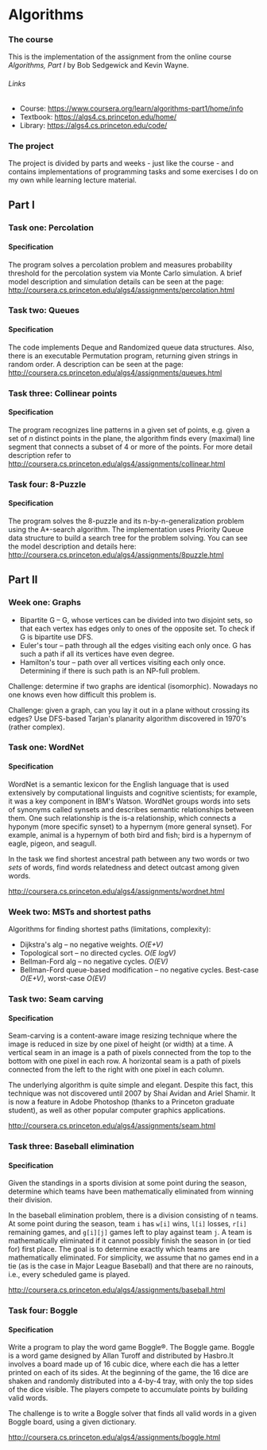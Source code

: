 # Algorithms

### The course
This is the implementation of the assignment from the online course _Algorithms, Part I_ by Bob Sedgewick and Kevin Wayne.
###### Links
- Course: https://www.coursera.org/learn/algorithms-part1/home/info
- Textbook: https://algs4.cs.princeton.edu/home/
- Library: https://algs4.cs.princeton.edu/code/

### The project
The project is divided by parts and weeks - just like the course - and contains
implementations of programming tasks and some exercises I do on my own while learning
lecture material.

## Part I

### Task one: Percolation

#### Specification
The program solves a percolation problem and measures probability threshold for the percolation system
via Monte Carlo simulation.
A brief model description and simulation details can be seen at the page:
http://coursera.cs.princeton.edu/algs4/assignments/percolation.html

### Task two: Queues

#### Specification
The code implements Deque and Randomized queue data structures.
Also, there is an executable Permutation program, returning given strings
in random order.
A description can be seen at the page:
http://coursera.cs.princeton.edu/algs4/assignments/queues.html

### Task three: Collinear points

#### Specification
The program recognizes line patterns in a given set of points, e.g. given a set of _n_ distinct
points in the plane, the algorithm finds every (maximal) line segment that connects a subset
of 4 or more of the points.
For more detail description refer to
http://coursera.cs.princeton.edu/algs4/assignments/collinear.html

### Task four: 8-Puzzle

#### Specification
The program solves the 8-puzzle and its n-by-n-generalization problem using the A*-search algorithm.
The implementation uses Priority Queue data structure to build a search tree for the problem solving.
You can see the model description and details here:
http://coursera.cs.princeton.edu/algs4/assignments/8puzzle.html

## Part II

### Week one: Graphs

- Bipartite G – G, whose vertices can be divided into two disjoint sets,
so that each vertex has edges only to ones of the opposite set.
To check if G is bipartite use DFS.
- Euler's tour – path through all the edges visiting each only once.
G has such a path if all its vertices have even degree.
- Hamilton's tour – path over all vertices visiting each only once.
Determining if there is such path is an NP-full problem.

Challenge: determine if two graphs are identical (isomorphic).
Nowadays no one knows even how difficult this problem is. 

Challenge: given a graph, can you lay it out in a plane without crossing its edges?
Use DFS-based Tarjan's planarity algorithm discovered in 1970's (rather complex).

### Task one: WordNet
#### Specification
WordNet is a semantic lexicon for the English language that is used extensively
by computational linguists and cognitive scientists;
for example, it was a key component in IBM's Watson. WordNet groups words
into sets of synonyms called synsets and describes semantic relationships between them.
One such relationship is the is-a relationship, which connects a hyponym
(more specific synset) to a hypernym (more general synset). For example,
animal is a hypernym of both bird and fish; bird is a hypernym of eagle,
pigeon, and seagull.

In the task we find shortest ancestral path between any two words
or two _sets_ of words, find words relatedness and detect outcast
among given words.

http://coursera.cs.princeton.edu/algs4/assignments/wordnet.html

### Week two: MSTs and shortest paths

Algorithms for finding shortest paths (limitations, complexity):
- Dijkstra's alg – no negative weights. _O(E+V)_
- Topological sort – no directed cycles. _O(E logV)_
- Bellman-Ford alg – no negative cycles. _O(EV)_
- Bellman-Ford queue-based modification – no negative cycles.  Best-case _O(E+V)_, worst-case _O(EV)_

### Task two: Seam carving
#### Specification
Seam-carving is a content-aware image resizing technique where
the image is reduced in size by one pixel of height (or width) at a time.
A vertical seam in an image is a path of pixels connected from the top
to the bottom with one pixel in each row. A horizontal seam is a path of pixels
connected from the left to the right with one pixel in each column.

The underlying algorithm is quite simple and elegant. Despite this fact,
this technique was not discovered until 2007 by Shai Avidan and Ariel Shamir.
It is now a feature in Adobe Photoshop (thanks to a Princeton graduate student),
as well as other popular computer graphics applications.

http://coursera.cs.princeton.edu/algs4/assignments/seam.html

### Task three: Baseball elimination
#### Specification
Given the standings in a sports division at some point during the season,
determine which teams have been mathematically eliminated from winning their division.

In the baseball elimination problem, there is a division consisting of n teams.
At some point during the season, team `i` has `w[i]` wins, `l[i]` losses,
`r[i]` remaining games, and `g[i][j]` games left to play against team `j`.
A team is mathematically eliminated if it cannot possibly finish the season
in (or tied for) first place. The goal is to determine exactly which teams
are mathematically eliminated. For simplicity, we assume that no games end in a tie
(as is the case in Major League Baseball) and that there are no rainouts,
i.e., every scheduled game is played.

http://coursera.cs.princeton.edu/algs4/assignments/baseball.html

### Task four: Boggle
#### Specification
Write a program to play the word game Boggle®.
The Boggle game. Boggle is a word game designed by Allan Turoff
and distributed by Hasbro.It involves a board made up of 16 cubic dice,
where each die has a letter printed on each of its sides.
At the beginning of the game, the 16 dice are shaken and randomly
distributed into a 4-by-4 tray, with only the top sides of the dice visible.
The players compete to accumulate points by building valid words.

The challenge is to write a Boggle solver that finds all valid words
in a given Boggle board, using a given dictionary.

http://coursera.cs.princeton.edu/algs4/assignments/boggle.html
